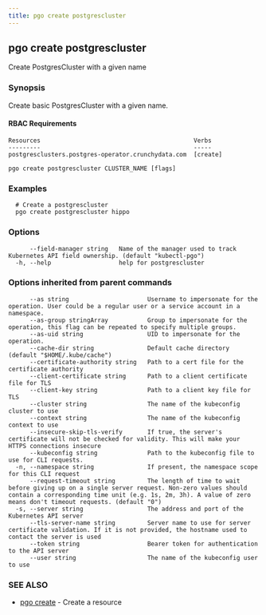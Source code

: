 ```yaml
---
title: pgo create postgrescluster
---
```

## pgo create postgrescluster

Create PostgresCluster with a given name

### Synopsis

Create basic PostgresCluster with a given name.

#### RBAC Requirements
    Resources                                           Verbs
    ---------                                           -----
    postgresclusters.postgres-operator.crunchydata.com  [create]

```
pgo create postgrescluster CLUSTER_NAME [flags]
```

### Examples

```
  # Create a postgrescluster
  pgo create postgrescluster hippo
```

### Options

```
      --field-manager string   Name of the manager used to track Kubernetes API field ownership. (default "kubectl-pgo")
  -h, --help                   help for postgrescluster
```

### Options inherited from parent commands

```
      --as string                      Username to impersonate for the operation. User could be a regular user or a service account in a namespace.
      --as-group stringArray           Group to impersonate for the operation, this flag can be repeated to specify multiple groups.
      --as-uid string                  UID to impersonate for the operation.
      --cache-dir string               Default cache directory (default "$HOME/.kube/cache")
      --certificate-authority string   Path to a cert file for the certificate authority
      --client-certificate string      Path to a client certificate file for TLS
      --client-key string              Path to a client key file for TLS
      --cluster string                 The name of the kubeconfig cluster to use
      --context string                 The name of the kubeconfig context to use
      --insecure-skip-tls-verify       If true, the server's certificate will not be checked for validity. This will make your HTTPS connections insecure
      --kubeconfig string              Path to the kubeconfig file to use for CLI requests.
  -n, --namespace string               If present, the namespace scope for this CLI request
      --request-timeout string         The length of time to wait before giving up on a single server request. Non-zero values should contain a corresponding time unit (e.g. 1s, 2m, 3h). A value of zero means don't timeout requests. (default "0")
  -s, --server string                  The address and port of the Kubernetes API server
      --tls-server-name string         Server name to use for server certificate validation. If it is not provided, the hostname used to contact the server is used
      --token string                   Bearer token for authentication to the API server
      --user string                    The name of the kubeconfig user to use
```

### SEE ALSO

* [pgo create](/reference/pgo_create/)	 - Create a resource

